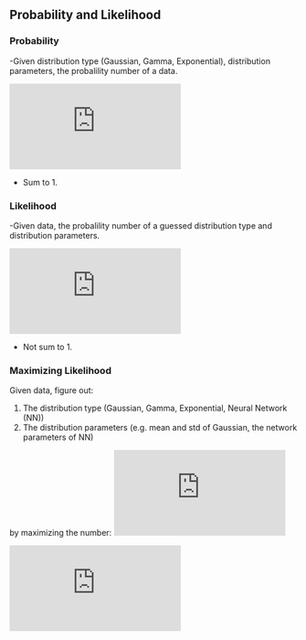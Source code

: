 ## Probability and Likelihood

### Probability
-Given distribution type (Gaussian, Gamma, Exponential), distribution parameters, the probalility number of a data.

![probability](https://latex.codecogs.com/gif.latex?p%28%5Ctext%7Bdata%7D%7C%5Ctheta_1%2C%20%5Ctheta_2%2C%20%5Ccdots%29)

- Sum to 1.


### Likelihood

-Given data, the probalility number of a guessed distribution type and distribution parameters.

![probability](https://latex.codecogs.com/gif.latex?p%28%5Ctext%7Bdata%7D%7C%5Ctheta_1%2C%20%5Ctheta_2%2C%20%5Ccdots%29)

- Not sum to 1.


### Maximizing Likelihood

Given data, figure out:
1. The distribution type (Gaussian, Gamma, Exponential, Neural Network (NN))
2. The distribution parameters (e.g. mean and std of Gaussian, the network parameters of NN)

by maximizing the number: ![probability](https://latex.codecogs.com/gif.latex?p%28%5Ctext%7Bdata%7D%7C%5Ctheta_1%2C%20%5Ctheta_2%2C%20%5Ccdots%29)

![MLE](https://latex.codecogs.com/gif.latex?%5Ctheta_1%5E*%2C%20%5Ctheta_2%5E*%2C%20%5Ccdots%20%3D%20%5Carg%20%5Cmax_%7B%5Ctheta_1%2C%20%5Ctheta_2%2C%20%5Ccdots%7D%20p%28%5Ctextbf%7Bdata%7D%7C%5Ctheta_1%2C%20%5Ctheta_2%2C%20%5Ccdots%29)

